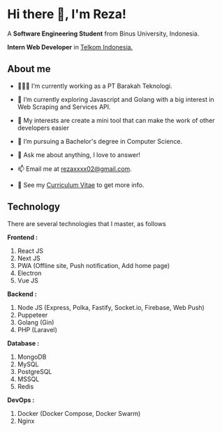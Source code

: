 # Hi there 👋, I'm Reza!

A **Software Engineering Student** from Binus University, Indonesia.

**Intern Web Developer** in [Telkom Indonesia.](https://www.telkom.co.id/sites)

## About me

- 👨🏽‍💻 I’m currently working as a PT Barakah Teknologi.

- 🌱 I’m currently exploring Javascript and Golang with a big interest in Web Scraping and Services API. 

- 🤔 My interests are create a mini tool that can make the work of other developers easier

- 💼 I’m pursuing a Bachelor's degree in Computer Science.

- 💬 Ask me about anything, I love to answer!

- 📫 Email me at [rezaxxxx02@gmail.com](mailto:rezaxxxx02@gmail.com).

- 📝 See my [Curriculum Vitae](https://www.linkedin.com/in/reza-andriansyah-b02a17146/) to get more info.



## Technology

There are several technologies that I master, as follows

**Frontend :**

1. React JS
2. Next JS
3. PWA (Offline site, Push notification, Add home page)
4. Electron 
5. Vue JS

**Backend :**

1. Node JS (Express, Polka, Fastify, Socket.io, Firebase, Web Push)
2. Puppeteer
3. Golang (Gin)
4. PHP (Laravel)

**Database :**

1. MongoDB
2. MySQL
3. PostgreSQL
4. MSSQL
5. Redis

**DevOps :**

1. Docker (Docker Compose, Docker Swarm)
2. Nginx
